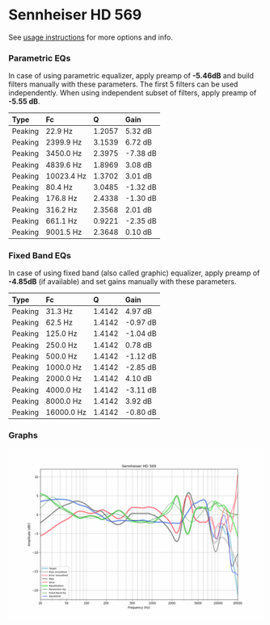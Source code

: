 # Sennheiser HD 569
See [usage instructions](https://github.com/jaakkopasanen/AutoEq#usage) for more options and info.

### Parametric EQs
In case of using parametric equalizer, apply preamp of **-5.46dB** and build filters manually
with these parameters. The first 5 filters can be used independently.
When using independent subset of filters, apply preamp of **-5.55 dB**.

| Type    | Fc         |      Q | Gain     |
|:--------|:-----------|:-------|:---------|
| Peaking | 22.9 Hz    | 1.2057 | 5.32 dB  |
| Peaking | 2399.9 Hz  | 3.1539 | 6.72 dB  |
| Peaking | 3450.0 Hz  | 2.3975 | -7.38 dB |
| Peaking | 4839.6 Hz  | 1.8969 | 3.08 dB  |
| Peaking | 10023.4 Hz | 1.3702 | 3.01 dB  |
| Peaking | 80.4 Hz    | 3.0485 | -1.32 dB |
| Peaking | 176.8 Hz   | 2.4338 | -1.30 dB |
| Peaking | 316.2 Hz   | 2.3568 | 2.01 dB  |
| Peaking | 661.1 Hz   | 0.9221 | -2.35 dB |
| Peaking | 9001.5 Hz  | 2.3648 | 0.10 dB  |

### Fixed Band EQs
In case of using fixed band (also called graphic) equalizer, apply preamp of **-4.85dB**
(if available) and set gains manually with these parameters.

| Type    | Fc         |      Q | Gain     |
|:--------|:-----------|:-------|:---------|
| Peaking | 31.3 Hz    | 1.4142 | 4.97 dB  |
| Peaking | 62.5 Hz    | 1.4142 | -0.97 dB |
| Peaking | 125.0 Hz   | 1.4142 | -1.04 dB |
| Peaking | 250.0 Hz   | 1.4142 | 0.78 dB  |
| Peaking | 500.0 Hz   | 1.4142 | -1.12 dB |
| Peaking | 1000.0 Hz  | 1.4142 | -2.85 dB |
| Peaking | 2000.0 Hz  | 1.4142 | 4.10 dB  |
| Peaking | 4000.0 Hz  | 1.4142 | -3.11 dB |
| Peaking | 8000.0 Hz  | 1.4142 | 3.92 dB  |
| Peaking | 16000.0 Hz | 1.4142 | -0.80 dB |

### Graphs
![](./Sennheiser%20HD%20569.png)